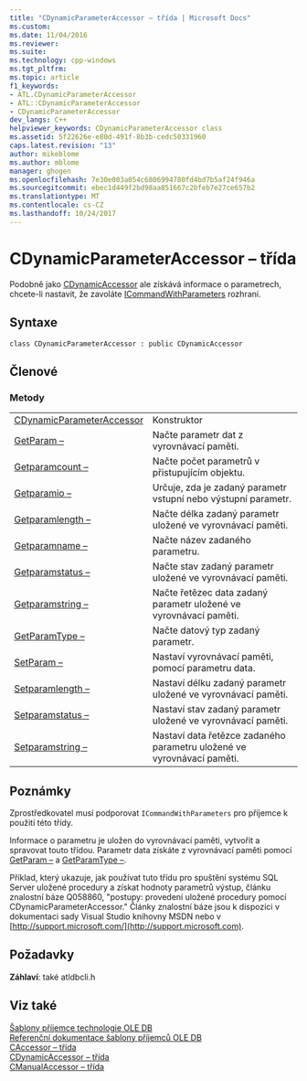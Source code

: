 ```yaml
---
title: "CDynamicParameterAccessor – třída | Microsoft Docs"
ms.custom: 
ms.date: 11/04/2016
ms.reviewer: 
ms.suite: 
ms.technology: cpp-windows
ms.tgt_pltfrm: 
ms.topic: article
f1_keywords:
- ATL.CDynamicParameterAccessor
- ATL::CDynamicParameterAccessor
- CDynamicParameterAccessor
dev_langs: C++
helpviewer_keywords: CDynamicParameterAccessor class
ms.assetid: 5f22626e-e80d-491f-8b3b-cedc50331960
caps.latest.revision: "13"
author: mikeblome
ms.author: mblome
manager: ghogen
ms.openlocfilehash: 7e30e003a054c6806994780fd4bd7b5af24f946a
ms.sourcegitcommit: ebec1d449f2bd98aa851667c2bfeb7e27ce657b2
ms.translationtype: MT
ms.contentlocale: cs-CZ
ms.lasthandoff: 10/24/2017
---
```

# <a name="cdynamicparameteraccessor-class"></a>CDynamicParameterAccessor – třída
Podobně jako [CDynamicAccessor](../../data/oledb/cdynamicaccessor-class.md) ale získává informace o parametrech, chcete-li nastavit, že zavoláte [ICommandWithParameters](https://msdn.microsoft.com/en-us/library/ms712937.aspx) rozhraní.  
  
## <a name="syntax"></a>Syntaxe  
  
```  
class CDynamicParameterAccessor : public CDynamicAccessor  
```  
  
## <a name="members"></a>Členové  
  
### <a name="methods"></a>Metody  
  
|||  
|-|-|  
|[CDynamicParameterAccessor](../../data/oledb/cdynamicparameteraccessor-cdynamicparameteraccessor.md)|Konstruktor|  
|[GetParam –](../../data/oledb/cdynamicparameteraccessor-getparam.md)|Načte parametr dat z vyrovnávací paměti.|  
|[Getparamcount –](../../data/oledb/cdynamicparameteraccessor-getparamcount.md)|Načte počet parametrů v přistupujícím objektu.|  
|[Getparamio –](../../data/oledb/cdynamicparameteraccessor-getparamio.md)|Určuje, zda je zadaný parametr vstupní nebo výstupní parametr.|  
|[Getparamlength –](../../data/oledb/cdynamicparameteraccessor-getparamlength.md)|Načte délka zadaný parametr uložené ve vyrovnávací paměti.|  
|[Getparamname –](../../data/oledb/cdynamicparameteraccessor-getparamname.md)|Načte název zadaného parametru.|  
|[Getparamstatus –](../../data/oledb/cdynamicparameteraccessor-getparamstatus.md)|Načte stav zadaný parametr uložené ve vyrovnávací paměti.|  
|[Getparamstring –](../../data/oledb/cdynamicparameteraccessor-getparamstring.md)|Načte řetězec data zadaný parametr uložené ve vyrovnávací paměti.|  
|[GetParamType –](../../data/oledb/cdynamicparameteraccessor-getparamtype.md)|Načte datový typ zadaný parametr.|  
|[SetParam –](../../data/oledb/cdynamicparameteraccessor-setparam.md)|Nastaví vyrovnávací paměti, pomocí parametru data.|  
|[Setparamlength –](../../data/oledb/cdynamicparameteraccessor-setparamlength.md)|Nastaví délku zadaný parametr uložené ve vyrovnávací paměti.|  
|[Setparamstatus –](../../data/oledb/cdynamicparameteraccessor-setparamstatus.md)|Nastaví stav zadaný parametr uložené ve vyrovnávací paměti.|  
|[Setparamstring –](../../data/oledb/cdynamicparameteraccessor-setparamstring.md)|Nastaví data řetězce zadaného parametru uložené ve vyrovnávací paměti.|  
  
## <a name="remarks"></a>Poznámky  
 Zprostředkovatel musí podporovat `ICommandWithParameters` pro příjemce k použití této třídy.  
  
 Informace o parametru je uložen do vyrovnávací paměti, vytvořit a spravovat touto třídou. Parametr data získáte z vyrovnávací paměti pomocí [GetParam –](../../data/oledb/cdynamicparameteraccessor-getparam.md) a [GetParamType –](../../data/oledb/cdynamicparameteraccessor-getparamtype.md).  
  
 Příklad, který ukazuje, jak používat tuto třídu pro spuštění systému SQL Server uložené procedury a získat hodnoty parametrů výstup, článku znalostní báze Q058860, "postupy: provedení uložené procedury pomocí CDynamicParameterAccessor." Články znalostní báze jsou k dispozici v dokumentaci sady Visual Studio knihovny MSDN nebo v [http://support.microsoft.com/](http://support.microsoft.com).  
  
## <a name="requirements"></a>Požadavky  
 **Záhlaví**: také atldbcli.h  
  
## <a name="see-also"></a>Viz také  
 [Šablony příjemce technologie OLE DB](../../data/oledb/ole-db-consumer-templates-cpp.md)   
 [Referenční dokumentace šablony příjemců OLE DB](../../data/oledb/ole-db-consumer-templates-reference.md)   
 [CAccessor – třída](../../data/oledb/caccessor-class.md)   
 [CDynamicAccessor – třída](../../data/oledb/cdynamicaccessor-class.md)   
 [CManualAccessor – třída](../../data/oledb/cmanualaccessor-class.md)